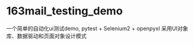 # 163mail_testing_demo
  一个简单的自动化ui测试demo,
  pytest + Selenium2 + openpyxl 
  采用UI对象库、数据驱动和页面对象设计模式

